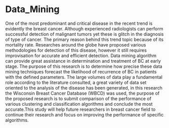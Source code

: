 # Data_Mining
One of the most predominant and critical disease in the recent trend is evidently the breast cancer. Although  experienced radiologists can perform
successful detection of malignant tumors yet these is glitch in the diagnosis of type of cancer. The primary reason behind this trend topic because of its
mortality rate. Researches around the globe have proposed various methodologies for detection of this disease, however it still requires improvisation for accurate and efficient detection. Data mining algorithm can provide great assistance in determination and treatment of BC at early stage. The purpose of this research is to determine how precise these data mining techniques forecast the likelihood of recurrence of BC in patients with the defined parameters. The large volumes of data play a fundamental role according to the literature consulted, a great variety of data set oriented to the analysis of the disease has been generated, in this research the Wisconsin Breast Cancer Database (WBCD) was used, the purpose of the proposed research is to submit comparison of
 the performance of various clustering and classification algorithms and conclude the most accurate.This study will help future researchers in breast cancer field to continue their research and focus on improving the performance of specific algorithms.
